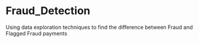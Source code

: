 # Fraud_Detection
Using data exploration techniques to find the difference between Fraud and Flagged Fraud payments 
